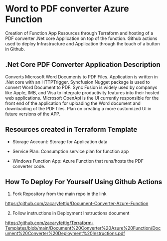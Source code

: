 # Word to PDF converter Azure Function
Creation of Function App Resources through Terraform and hosting of a PDF converter .Net core Application on top of the function. Github actions used to deploy Infrastructure and Application through the touch of a button in Github.

## .Net Core PDF Converter Application Description
Converts Microsoft Word Documents to PDF Files. Application is written in .Net core with an HTTPTrigger. Syncfusion Nugget package is used to convert Word Document to PDF. Sync Fusion is widely used by companys like Apple, IMB, and Visa to integrate productivity features into their hosted web applications. Microsoft OpenApi is the UI currently responsible for the front end of the application for uploading the Word document and downloading of the PDF files. Plan on creating a more customized UI in future versions of the APP.


## Resources created in Terraform Template
* Storage Account: Storage for Application data

* Service Plan: Consumption service plan for function app

* Windows Function App: Azure Function that runs/hosts the PDF converter code.

## How To Deploy For Yourself Using Github Actions

1. Fork Repository from the main repo in the link

https://github.com/zacaryfettig/Document-Converter-Azure-Function

2. Follow instructions in Deployment Instructions document

https://github.com/zacaryfettig/Terraform-Templates/blob/main/Document%20Converter%20Azure%20Function/Document%20Converter%20Deployment%20Instructions.pdf

